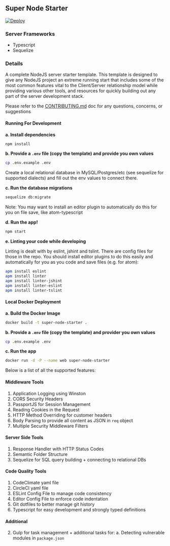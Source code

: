 ## Super Node Starter

[![Deploy](https://www.herokucdn.com/deploy/button.svg)](https://heroku.com/deploy?template=https://github.com/gigster-eng/super-node-starter)

### Server Frameworks

- Typescript
- Sequelize

### Details

A complete NodeJS server starter template. This template is designed to give any NodeJS project an extreme running start that includes some of the most common features vital to the Client/Server relationship model while providing various other tools, and resources for quickly building out any part of the server development stack.

Please refer to the [CONTRIBUTING.md](https://github.com/gigster-eng/super-node-starter/blob/master/CONTRIBUTING.md) doc for any questions, concerns, or suggestions

#### Running For Development

**a. Install dependencies**

```sh
npm install
```

**b. Provide a `.env` file (copy the template) and provide you own values**

```sh
cp .env.example .env
```

Create a local relational database in MySQL/Postgres/etc (see sequelize for supported dialects) and fill out the env values to connect there.

**c. Run the database migrations**

```sh
sequelize db:migrate
```

Note: You may want to install an editor plugin to automatically do this for you on file save, like atom-typescript

**d. Run the app!**

```sh
npm start
```

**e. Linting your code while developing**

Linting is dealt with by eslint, jshint and tslint. There are config files for those in the repo. You should install editor plugins to do this easily and automatically for you as you code and save files (e.g. for atom):

```sh
apm install eslint
apm install linter
apm install linter-jshint
apm install linter-eslint
apm install linter-tslint
```

#### Local Docker Deployment

**a. Build the Docker Image**

```sh
docker build -t super-node-starter .
```

**b. Provide a `.env` file (copy the template) and provider you own values**

```sh
cp .env.example .env
```

**c. Run the app**

```sh
docker run -d -P --name web super-node-starter
```

Below is a list of all the supported features:

#### Middleware Tools
1. Application Logging using Winston
2. CORS Security Headers
3. PassportJS for Session Management
4. Reading Cookies in the Request
5. HTTP Method Overriding for customer headers
6. Body Parsing to provide all content as JSON in `req` object
7. Multiple Security Middleware Filters

#### Server Side Tools
1. Response Handler with HTTP Status Codes
2. Semantic Folder Structure
3. Sequelize for SQL query building + connecting to relational DBs

#### Code Quality Tools
1. CodeClimate yaml file
2. CircleCI yaml file
3. ESLint Config File to manage code consistency
4. Editor Config File to enforce code indentation
5. Git dotfiles to better manage git history
6. Typescript for easy development and strongly typed definitions

#### Additional
2. Gulp for task management + additional tasks for:
	a. Detecting vulnerable modules in `package.json`
